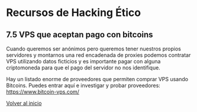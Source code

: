 # Recursos de Hacking Ético

## 7.5 VPS que aceptan pago con bitcoins

Cuando queremos ser anónimos pero queremos tener nuestros propios servidores y montarnos una red encadenada de proxies podemos contratar VPS utilizando datos ficticios y es importante pagar con alguna criptomoneda para que el pago del servidor no nos identifique.

Hay un listado enorme de proveedores que permiten comprar VPS usando Bitcoins. Puedes entrar aquí e investigar y probar proveedores: https://www.bitcoin-vps.com/

[Volver al inicio](./../../README.md)
